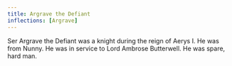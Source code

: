 ```yaml
---
title: Argrave the Defiant
inflections: [Argrave]
---
```


Ser Argrave the Defiant was a knight during the reign of Aerys I. He was from Nunny. He was in service to Lord Ambrose Butterwell. He was spare, hard man.


